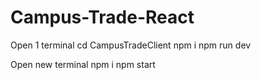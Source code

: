 # Campus-Trade-React
Open 1 terminal
cd CampusTradeClient
npm i 
npm run dev

Open new terminal
npm i
npm start

